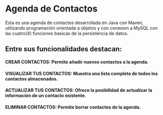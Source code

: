 # Agenda de Contactos

Esta es una agenda de contactos desarrollada en Java 
con Maven, utilizando programación orientada a objetos 
y con conexion a MySQL con las cuatro(4) funciones basicas
de la persistencia de datos.

## Entre sus funcionalidades destacan:

#### CREAR CONTACTOS: Permite añadir nuevos contactos a la agenda.

#### VISUALIZAR TUS CONTACTOS: Muestra una lista completa de todos los contactos almacenados.

#### ACTUALIZAR TUS CONTACTOS: Ofrece la posibilidad de actualizar la información de un contacto existente.

#### ELIMINAR CONTACTOS: Permite borrar contactos de la agenda.
